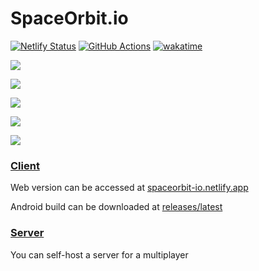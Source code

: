 # SpaceOrbit.io

[![Netlify Status](https://api.netlify.com/api/v1/badges/a621faee-0e88-4b07-b6f9-44604e568e76/deploy-status)](https://app.netlify.com/sites/spaceorbit-io/overview)
[![GitHub Actions](https://github.com/LiprikON2/spaceorbit.io/actions/workflows/main.yml/badge.svg)](https://github.com/LiprikON2/spaceorbit.io/actions/workflows/main.yml)
[![wakatime](https://wakatime.com/badge/github/LiprikON2/spaceorbit.io.svg)](https://wakatime.com/badge/github/LiprikON2/spaceorbit.io)

![](https://i.imgur.com/xB6zHQP.jpeg)

![](https://i.imgur.com/EfQlZRd.jpeg)

![](https://i.imgur.com/cS1VAr4.jpeg)

![](https://i.imgur.com/RnjBHAX.jpeg)

![](https://i.imgur.com/rKKrg1h.jpeg)


### [Client](./client)

Web version can be accessed at [spaceorbit-io.netlify.app](https://spaceorbit-io.netlify.app/)

Android build can be downloaded at [releases/latest](https://github.com/LiprikON2/spaceorbit.io/releases/latest)



### [Server](./server)

You can self-host a server for a multiplayer
